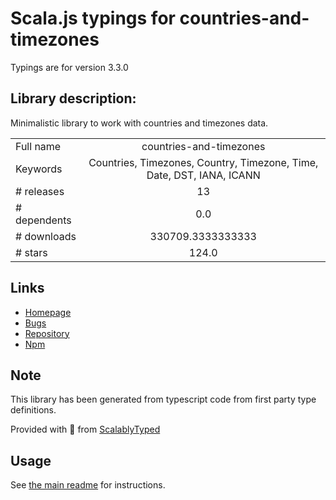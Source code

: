 
# Scala.js typings for countries-and-timezones

Typings are for version 3.3.0

## Library description:
Minimalistic library to work with countries and timezones data.

|                    |                 |
| ------------------ | :-------------: |
| Full name          | countries-and-timezones |
| Keywords           | Countries, Timezones, Country, Timezone, Time, Date, DST, IANA, ICANN |
| # releases         | 13 |
| # dependents       | 0.0 |
| # downloads        | 330709.3333333333 |
| # stars            | 124.0 |

## Links
- [Homepage](https://github.com/manuelmhtr/countries-and-timezones#readme)
- [Bugs](https://github.com/manuelmhtr/countries-and-timezones/issues)
- [Repository](https://github.com/manuelmhtr/countries-and-timezones)
- [Npm](https://www.npmjs.com/package/countries-and-timezones)
    


## Note
This library has been generated from typescript code from first party type definitions.

Provided with :purple_heart: from [ScalablyTyped](https://github.com/oyvindberg/ScalablyTyped)

## Usage
See [the main readme](../../readme.md) for instructions.


